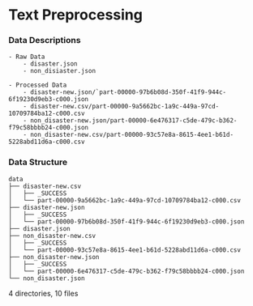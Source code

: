 # Text Preprocessing

### Data Descriptions

	- Raw Data
		- disaster.json
		- non_disiaster.json
		
	- Processed Data
		- disaster-new.json/`part-00000-97b6b08d-350f-41f9-944c-6f19230d9eb3-c000.json
		- disaster-new.csv/part-00000-9a5662bc-1a9c-449a-97cd-10709784ba12-c000.csv
		- non_disaster-new.json/part-00000-6e476317-c5de-479c-b362-f79c58bbbb24-c000.json
		- non_disaster-new.csv/part-00000-93c57e8a-8615-4ee1-b61d-5228abd11d6a-c000.csv
	
### Data Structure
	
	data
	├── disaster-new.csv
	│   ├── _SUCCESS
	│   └── part-00000-9a5662bc-1a9c-449a-97cd-10709784ba12-c000.csv
	├── disaster-new.json
	│   ├── _SUCCESS
	│   └── part-00000-97b6b08d-350f-41f9-944c-6f19230d9eb3-c000.json
	├── disaster.json
	├── non_disaster-new.csv
	│   ├── _SUCCESS
	│   └── part-00000-93c57e8a-8615-4ee1-b61d-5228abd11d6a-c000.csv
	├── non_disaster-new.json
	│   ├── _SUCCESS
	│   └── part-00000-6e476317-c5de-479c-b362-f79c58bbbb24-c000.json
	└── non_disaster.json

4 directories, 10 files
